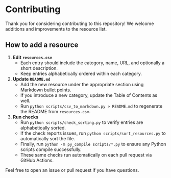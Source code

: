 # Contributing

Thank you for considering contributing to this repository! We welcome additions and improvements to the resource list.

## How to add a resource

1. **Edit `resources.csv`**
   - Each entry should include the category, name, URL, and optionally a short description.
   - Keep entries alphabetically ordered within each category.
2. **Update `README.md`**
   - Add the new resource under the appropriate section using Markdown bullet points.
   - If you introduce a new category, update the Table of Contents as well.
   - Run `python scripts/csv_to_markdown.py > README.md` to regenerate the README from `resources.csv`.
3. **Run checks**
   - Run `python scripts/check_sorting.py` to verify entries are alphabetically sorted.
   - If the check reports issues, run `python scripts/sort_resources.py` to automatically sort the file.
   - Finally, run `python -m py_compile scripts/*.py` to ensure any Python scripts compile successfully.
   - These same checks run automatically on each pull request via GitHub Actions.

Feel free to open an issue or pull request if you have questions.
